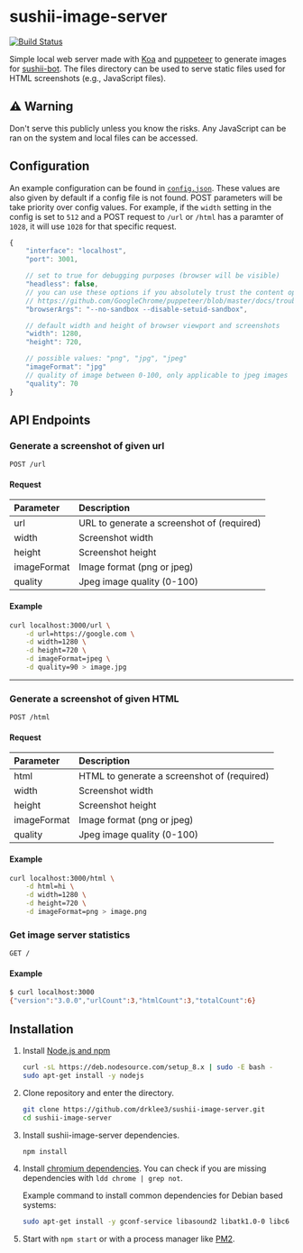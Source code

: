 # sushii-image-server

[![Build Status](https://travis-ci.org/drklee3/sushii-image-server.svg?branch=master)](https://travis-ci.org/drklee3/sushii-image-server)

Simple local web server made with [Koa](https://github.com/koajs/koa) and [puppeteer](https://github.com/GoogleChrome/puppeteer) to generate images for [sushii-bot](https://github.com/drklee3/sushii-bot).
The files directory can be used to serve static files used for HTML screenshots (e.g., JavaScript files).

## ⚠ Warning

Don't serve this publicly unless you know the risks.  Any JavaScript can be ran on the system and local files can be accessed.

## Configuration

An example configuration can be found in [`config.json`](./config.json).  These values are also given by default if a config file is not found.  POST parameters will be take priority over config values.  For example, if the `width` setting in the config is set to `512` and a POST request to `/url` or `/html` has a paramter of `1028`, it will use `1028` for that specific request.

```javascript
{
    "interface": "localhost",
    "port": 3001,

    // set to true for debugging purposes (browser will be visible)
    "headless": false,
    // you can use these options if you absolutely trust the content opened
    // https://github.com/GoogleChrome/puppeteer/blob/master/docs/troubleshooting.md#setting-up-chrome-linux-sandbox
    "browserArgs": "--no-sandbox --disable-setuid-sandbox",

    // default width and height of browser viewport and screenshots
    "width": 1280,
    "height": 720,

    // possible values: "png", "jpg", "jpeg"
    "imageFormat": "jpg"
    // quality of image between 0-100, only applicable to jpeg images
    "quality": 70
}
```

## API Endpoints

### Generate a screenshot of given url

```text
POST /url
```

#### Request

| Parameter   | Description                                |
| :---------- | :----------------------------------------- |
| url         | URL to generate a screenshot of (required) |
| width       | Screenshot width                           |
| height      | Screenshot height                          |
| imageFormat | Image format (png or jpeg)                 |
| quality     | Jpeg image quality (0-100)                 |

#### Example

```bash
curl localhost:3000/url \
    -d url=https://google.com \
    -d width=1280 \
    -d height=720 \
    -d imageFormat=jpeg \
    -d quality=90 > image.jpg
```

---

### Generate a screenshot of given HTML

```text
POST /html
```

#### Request

| Parameter   | Description                                 |
| :---------- | :------------------------------------------ |
| html        | HTML to generate a screenshot of (required) |
| width       | Screenshot width                            |
| height      | Screenshot height                           |
| imageFormat | Image format (png or jpeg)                  |
| quality     | Jpeg image quality (0-100)                 |

#### Example

```bash
curl localhost:3000/html \
    -d html=hi \
    -d width=1280 \
    -d height=720 \
    -d imageFormat=png > image.png
```

### Get image server statistics

```text
GET /
```

#### Example

```bash
$ curl localhost:3000
{"version":"3.0.0","urlCount":3,"htmlCount":3,"totalCount":6}
```

## Installation

1. Install [Node.js and npm](https://nodejs.org/en/download/package-manager/)
    ```bash
    curl -sL https://deb.nodesource.com/setup_8.x | sudo -E bash -
    sudo apt-get install -y nodejs
    ```
2. Clone repository and enter the directory.
    ```bash
    git clone https://github.com/drklee3/sushii-image-server.git
    cd sushii-image-server
    ```
3. Install sushii-image-server dependencies.
    ```bash
    npm install
    ```
4. Install [chromium dependencies](https://github.com/GoogleChrome/puppeteer/blob/master/docs/troubleshooting.md#chrome-headless-doesnt-launch). You can check if you are missing dependencies with `ldd chrome | grep not`.

    Example command to install common dependencies for Debian based systems:
    ```bash
    sudo apt-get install -y gconf-service libasound2 libatk1.0-0 libc6 libcairo2 libcups2 libdbus-1-3 libexpat1 libfontconfig1 libgcc1 libgconf-2-4 libgdk-pixbuf2.0-0 libglib2.0-0 libgtk-3-0 libnspr4 libpango-1.0-0 libpangocairo-1.0-0 libstdc++6 libx11-6 libx11-xcb1 libxcb1 libxcomposite1 libxcursor1 libxdamage1 libxext6 libxfixes3 libxi6 libxrandr2 libxrender1 libxss1 libxtst6 ca-certificates fonts-liberation libappindicator1 libnss3 lsb-release xdg-utils wget
    ```
5. Start with `npm start` or with a process manager like [PM2](https://github.com/Unitech/pm2).
